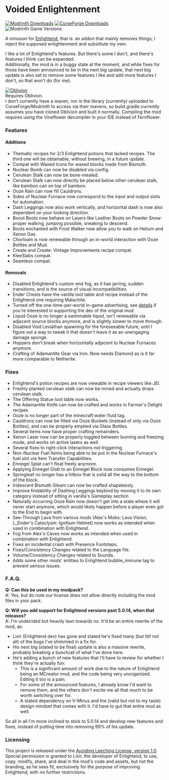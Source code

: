 # Voided Enlightenment
[![Modrinth Downloads](https://img.shields.io/modrinth/dt/{template-mod-slug}?style=flat&logo=modrinth&label=Modrinth)](https://modrinth.com/mod/{template-mod-slug})
[![CurseForge Downloads](https://img.shields.io/curseforge/dt/{project-id}?style=flat&logo=curseforge&label=Curseforge)](https://www.curseforge.com/minecraft/mc-mods/{template-mod-slug})
![Modrinth Game Versions](https://cf.way2muchnoise.eu/versions/{project-id}.svg)

A minuson for [Enlightend](https://modrinth.com/mod/enlightend), that is: an addon that mainly removes things; I reject the supposed enlightenment and substitute my own.

I like a lot of Enlightend's features. But there's some I don't, and there's features I think can be expanded.  
Additionally, the mod is in a buggy state at the moment, and while fixes for those have been announced to be in the next big update, that next big update is also set to remove some features I like and add more features I don't, so that won't do (for me).

[![Oblivion](https://raw.githubusercontent.com/VoidLeech/Oblivion/1.20.1/forge/src/main/resources/obv-icon.png)](https://github.com/VoidLeech/Oblivion)  
Requires Oblivion.  
I don't currently have a maven, nor is the library (currently) uploaded to CurseForge/Modrinth to access via their mavens, so build.gradle currently assumes you have cloned Oblivion and built it normally.
Compiling the mod requires using the Vineflower decompiler in your IDE instead of Fernflower.

### Features
#### Additions
- Thematic recipes for 2/3 Enlightend potions that lacked recipes. The third one will be obtainable, without brewing, in a future update.
- Compat with Waxed Icons for waxed blocks made from Bismuth.
- Nuclear Bomb can now be disabled via config.
- Cerulean Stalk can now be bone-mealed.
- Cerulean Stalk can now directly be placed below other cerulean stalk, like bamboo can on top of bamboo.
- Ooze Rain can now fill Cauldrons.
- Sides of Nuclear Furnace now correspond to the input and output slots for automation.
- Dash Leggings now also work vertically, and horizontal dash is now also dependent on your looking direction.
- Boost Boots now behave on Lasers like Leather Boots on Powder Snow: proper walking, jumping possible, sneaking to descend.
- Boots enchanted with Frost Walker now allow you to walk on Helium and Xenon Gas.
- Chorloam is now renewable through an in-world interaction with Ooze Bottles and Mud.
- Create and Create: Vintage Improvements recipe compat.
- KleeSlabs compat.
- Seamless compat.
#### Removals
- Disabled Enlightend's custom end fog, as it has jarring, sudden transitions, and is the source of visual incompatibilities.
- Ender Chests have the vanilla loot table and recipe instead of the Enlightend one requiring Malachite.
- Turned off the one-time-per-world in-game advertising, see [details](src/main/java/com/github/voidleech/voided_enlightenment/mixin/misc/PatreonMessageMixin.java) if you're interested in supporting the dev of the original mod.
- Liquid Ooze is no longer a swimmable liquid, isn't renewable via adjacent source blocks anymore, and is slightly slower to move through.
- Disabled Void Leviathan spawning for the foreseeable future, until I figure out a way to tweak it that doesn't leave it as an unengaging damage sponge.
- Hoppers don't break when horizontally adjacent to Nuclear Furnaces anymore.
- Crafting of Adamantite Gear via Iron. Now needs Diamond as is it far more comparable to Netherite.

### Fixes
- Enlightend's potion recipes are now viewable in recipe viewers like JEI.
- Freshly planted cerulean stalk can now be mined and actually drops cerulean stalk.
- The Offering Statue loot table now works.
- The Adamantite Knife can now be crafted and works in Farmer's Delight recipes.
- Ooze is no longer part of the minecraft:water fluid tag.
- Cauldrons can now be filled via Ooze Buckets (instead of only via Ooze Bottles), and can be properly emptied via Glass Bottles.
- Several items now have proper crafting remainders.
- Xenon Laser now can be properly toggled between burning and freezing mode, and works on active lasers as well.
- Several fixes to right-click interactions not triggering.
- Non-Nuclear Fuel Items being able to be put in the Nuclear Furnace's fuel slot via Item Transfer Capabilities.
- Ennegel Splat can't float freely anymore.
- Applying Ennegel Glob to an Ennegel Block now consumes Ennegel.
- Springleaf no longer has a hitbox that is solid all the way to the bottom of the block.
- Iridescent Bismuth Gleam can now be crafted shapelessly.
- Improve findability of Dashing Leggings keybind by moving it to its own category instead of sitting in vanilla's Gameplay section
- Naturally occurring Ooze Rain now doesn't get into a state where it will never start anymore, which would likely happen before a player even got to the End to begin with.
- See-Through Lava from various mods (Alex's Mobs: Lava Vision; L_Ender's Cataclysm: Ignitium Helmet) now works as intended when used in combination with Enlightend.
- Fog from Alex's Caves now works as intended when used in combination with Enlightend.
- Fixes an incidental crash with Presence Footsteps.
- Fixes/Consistency Changes related to the Language file.
- Volume/Consistency Changes related to Sounds.
- Adds some other mods' entities to Enlightend bubble_immune tag to prevent serious issues.

### F.A.Q.
**Q: Can this be used in my modpack?**  
A: Yes, but do note our license does not allow directly including the mod files in your pack.

**Q: Will you add support for Enlightend versions past 5.0.14, when that releases?**  
A: I'm undecided but heavily lean towards no. It'd be an entire rewrite of the mod, as:
- Lixir (Enlightend dev) has gone and stated he's fixed many (but tbf not all) of the bugs I've shimmied in a fix for.
- His next big (stated to be final) update is also a massive rewrite, probably breaking a bunch/all of what I've done here.
- He's adding a bunch of new features that I'll have to review for whether I think they're actually fun:
  - This is a significant amount of work due to the nature of Enlightend being an MCreator mod, and the code being very unorganized. Editing it too is a pain.
  - For some of the announced features, I already know I'd want to remove them, and the others don't excite me all that much to be worth switching over for.
  - A stated dependency on V-Minus and the (valid but not to my taste) design mindset that comes with it. I'd have to gut that entire mod as well.

So all in all I'm more inclined to stick to 5.0.14 and develop new features and fixes, instead of putting time into removing 99% of his update.

### Licensing
This project is released under the [Avoiding Leeching License, version 1.0](LICENSE).  
Special permission is granted to Lixir, the developer of Enlightend, to use, copy, modify, share, and deal in the mod's code and assets, but not the branding, as he sees fit, exclusively for the purpose of improving Enlightend, with no further restrictions.
